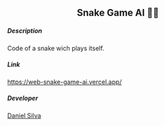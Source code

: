 <h2 align="center">Snake Game AI 🍎🐍</h2>

<h5>Description</h5>
<p>Code of a snake wich plays itself.</p>

<h5>Link</h5>
<a href="https://web-snake-game-ai.vercel.app/" target="_blank">https://web-snake-game-ai.vercel.app/</a>

<h5>Developer</h5>
<a href="https://www.github.com/dansf" target="_blank">Daniel Silva</a>